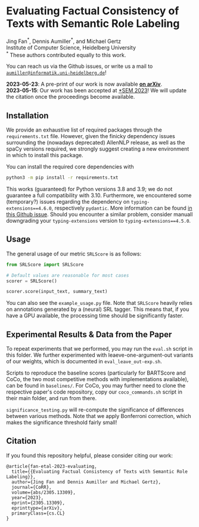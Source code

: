 # Evaluating Factual Consistency of Texts with Semantic Role Labeling
Jing Fan<sup>\*</sup>, Dennis Aumiller<sup>\*</sup>, and Michael Gertz  
Institute of Computer Science, Heidelberg University  
<sup>\*</sup> These authors contributed equally to this work.

You can reach us via the Github issues, or write us a mail to [`aumiller@informatik.uni-heidelberg.de`](mailto:aumiller@informatik.uni-heidelberg.de)!

**2023-05-23**: A pre-print of our work is now available **[on arXiv](https://arxiv.org/abs/2305.13309)**.  
**2023-05-15**: Our work has been accepted at [\*SEM 2023](https://sites.google.com/view/starsem2023)! We will update the citation once the proceedings become available.

## Installation
We provide an exhaustive list of required packages through the `requirements.txt` file.
However, given the finicky dependency issues surrounding the (nowadays deprecated) AllenNLP release, as well as the spaCy versions required,
we strongly suggest creating a new environment in which to install this package.

You can install the required core dependencies with
```bash
python3 -m pip install -r requirements.txt
```
This works (guaranteed) for Python versions 3.8 and 3.9; we do not guarantee a full compatibility with 3.10.
Furthermore, we encountered some (temporary?) issues regarding the dependency on `typing-extensions==4.6.0`, respectively `pydantic`.
More information can be found [in this Github issue](https://github.com/pydantic/pydantic/issues/545).
Should you encounter a similar problem, consider manuall downgrading your `typing-extensions` version to `typing-extensions==4.5.0`.


## Usage
The general usage of our metric `SRLScore` is as follows:

```python
from SRLScore import SRLScore

# Default values are reasonable for most cases
scorer = SRLScore()

scorer.score(input_text, summary_text)
```

You can also see the `example_usage.py` file. Note that `SRLScore` heavily relies on annotations generated by a (neural) SRL tagger.
This means that, if you have a GPU available, the processing time should be significantly faster.

## Experimental Results & Data from the Paper
To repeat experiments that we performed, you may run the `eval.sh` script in this folder.
We further experimented with leaeve-one-argument-out variants of our weights, which is documented in `eval_leave_out-exp.sh`.

Scripts to reproduce the baseline scores (particularly for BARTScore and CoCo, the two most competitive methods with implementations available),
can be found in `baselines/`.
For CoCo, you may further need to clone the respective paper's code repository, copy our `coco_commands.sh` script in their main folder,
and run from there.

`significance_testing.py` will re-compute the significance of differences between various methods.
Note that we apply Bonferroni correction, which makes the significance threshold fairly small!


## Citation

If you found this repository helpful, please consider citing our work:

```
@article{fan-etal-2023-evaluating,
  title={{Evaluating Factual Consistency of Texts with Semantic Role Labeling}}, 
  author={Jing Fan and Dennis Aumiller and Michael Gertz},
  journal={CoRR},
  volume={abs/2305.13309},
  year={2023},
  eprint={2305.13309},
  eprinttype={arXiv},
  primaryClass={cs.CL}
}
```

